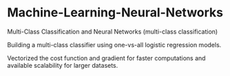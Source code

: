 # Machine-Learning-Neural-Networks
Multi-Class Classification and Neural Networks (multi-class classification)

Building a multi-class classifier using one-vs-all logistic regression models. 

Vectorized the cost function and gradient for faster computations and available scalability for larger datasets.


